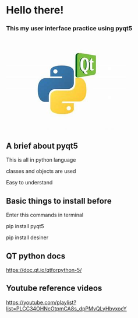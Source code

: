 # Hello there! 

### This my user interface practice using pyqt5

<img src="main.jpeg">

## A brief about pyqt5

  This is all in python language 

  classes and objects are used
  
  Easy to understand
  
## Basic things to install before

Enter this commands in terminal

  pip install pyqt5
  
  pip install desiner
  
## QT python docs

https://doc.qt.io/qtforpython-5/

## Youtube reference videos

https://youtube.com/playlist?list=PLCC34OHNcOtpmCA8s_dpPMvQLyHbvxocY


